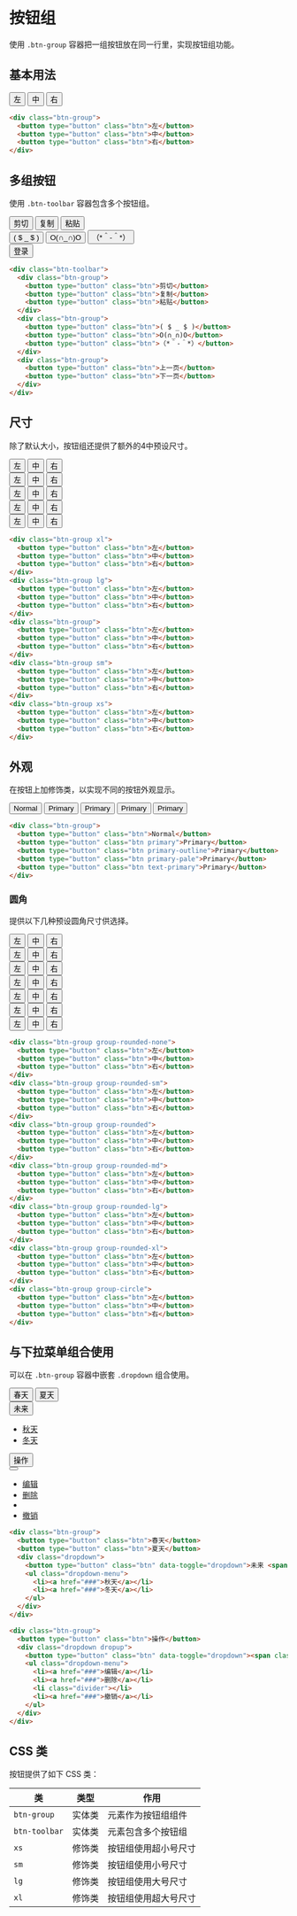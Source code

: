 # 按钮组

使用 `.btn-group` 容器把一组按钮放在同一行里，实现按钮组功能。

## 基本用法

<Example>
  <div class="btn-group">
    <button type="button" class="btn">左</button>
    <button type="button" class="btn">中</button>
    <button type="button" class="btn">右</button>
  </div>
</Example>

```html
<div class="btn-group">
  <button type="button" class="btn">左</button>
  <button type="button" class="btn">中</button>
  <button type="button" class="btn">右</button>
</div>
```

## 多组按钮

使用 `.btn-toolbar` 容器包含多个按钮组。

<Example>
  <div class="btn-toolbar">
    <div class="btn-group ">
      <button type="button" class="btn">剪切</button>
      <button type="button" class="btn">复制</button>
      <button type="button" class="btn">粘贴</button>
    </div>
    <div class="btn-group">
      <button type="button" class="btn">( $ _ $ )</button>
      <button type="button" class="btn">O(∩_∩)O</button>
      <button type="button" class="btn">（*＾-＾*）</button>
    </div>
    <div class="btn-group">
      <button type="button" class="btn">登录</button>
    </div>
  </div>
</Example>

```html
<div class="btn-toolbar">
  <div class="btn-group">
    <button type="button" class="btn">剪切</button>
    <button type="button" class="btn">复制</button>
    <button type="button" class="btn">粘贴</button>
  </div>
  <div class="btn-group">
    <button type="button" class="btn">( $ _ $ )</button>
    <button type="button" class="btn">O(∩_∩)O</button>
    <button type="button" class="btn">（*＾-＾*）</button>
  </div>
  <div class="btn-group">
    <button type="button" class="btn">上一页</button>
    <button type="button" class="btn">下一页</button>
  </div>
</div>
```

## 尺寸

除了默认大小，按钮组还提供了额外的4中预设尺寸。

<Example class="flex gap-4">
  <div class="btn-group xl">
    <button type="button" class="btn">左</button>
    <button type="button" class="btn">中</button>
    <button type="button" class="btn">右</button>
  </div>
  <div class="btn-group lg">
    <button type="button" class="btn">左</button>
    <button type="button" class="btn">中</button>
    <button type="button" class="btn">右</button>
  </div>
  <div class="btn-group">
    <button type="button" class="btn">左</button>
    <button type="button" class="btn">中</button>
    <button type="button" class="btn">右</button>
  </div>
  <div class="btn-group sm">
    <button type="button" class="btn">左</button>
    <button type="button" class="btn">中</button>
    <button type="button" class="btn">右</button>
  </div>
  <div class="btn-group xs">
    <button type="button" class="btn">左</button>
    <button type="button" class="btn">中</button>
    <button type="button" class="btn">右</button>
  </div>
</Example>

```html
<div class="btn-group xl">
  <button type="button" class="btn">左</button>
  <button type="button" class="btn">中</button>
  <button type="button" class="btn">右</button>
</div>
<div class="btn-group lg">
  <button type="button" class="btn">左</button>
  <button type="button" class="btn">中</button>
  <button type="button" class="btn">右</button>
</div>
<div class="btn-group">
  <button type="button" class="btn">左</button>
  <button type="button" class="btn">中</button>
  <button type="button" class="btn">右</button>
</div>
<div class="btn-group sm">
  <button type="button" class="btn">左</button>
  <button type="button" class="btn">中</button>
  <button type="button" class="btn">右</button>
</div>
<div class="btn-group xs">
  <button type="button" class="btn">左</button>
  <button type="button" class="btn">中</button>
  <button type="button" class="btn">右</button>
</div>
```

## 外观

在按钮上加修饰类，以实现不同的按钮外观显示。

<Example>
  <div class="btn-group">
    <button type="button" class="btn">Normal</button>
    <button type="button" class="btn primary">Primary</button>
    <button type="button" class="btn primary-outline">Primary</button>
    <button type="button" class="btn primary-pale">Primary</button>
    <button type="button" class="btn text-primary">Primary</button>
  </div>
</Example>

```html
<div class="btn-group">
  <button type="button" class="btn">Normal</button>
  <button type="button" class="btn primary">Primary</button>
  <button type="button" class="btn primary-outline">Primary</button>
  <button type="button" class="btn primary-pale">Primary</button>
  <button type="button" class="btn text-primary">Primary</button>
</div>
```

### 圆角

提供以下几种预设圆角尺寸供选择。

<Example class="flex gap-4 flex-wrap">
  <div class="btn-group group-rounded-none">
    <button type="button" class="btn">左</button>
    <button type="button" class="btn">中</button>
    <button type="button" class="btn">右</button>
  </div>
  <div class="btn-group group-rounded-sm">
    <button type="button" class="btn">左</button>
    <button type="button" class="btn">中</button>
    <button type="button" class="btn">右</button>
  </div>
  <div class="btn-group group-rounded">
    <button type="button" class="btn">左</button>
    <button type="button" class="btn">中</button>
    <button type="button" class="btn">右</button>
  </div>
  <div class="btn-group group-rounded-md">
    <button type="button" class="btn">左</button>
    <button type="button" class="btn">中</button>
    <button type="button" class="btn">右</button>
  </div>
  <div class="btn-group group-rounded-lg">
    <button type="button" class="btn">左</button>
    <button type="button" class="btn">中</button>
    <button type="button" class="btn">右</button>
  </div>
  <div class="btn-group group-rounded-xl">
    <button type="button" class="btn">左</button>
    <button type="button" class="btn">中</button>
    <button type="button" class="btn">右</button>
  </div>
  <div class="btn-group group-circle">
    <button type="button" class="btn">左</button>
    <button type="button" class="btn">中</button>
    <button type="button" class="btn">右</button>
  </div>
</Example>

```html
<div class="btn-group group-rounded-none">
  <button type="button" class="btn">左</button>
  <button type="button" class="btn">中</button>
  <button type="button" class="btn">右</button>
</div>
<div class="btn-group group-rounded-sm">
  <button type="button" class="btn">左</button>
  <button type="button" class="btn">中</button>
  <button type="button" class="btn">右</button>
</div>
<div class="btn-group group-rounded">
  <button type="button" class="btn">左</button>
  <button type="button" class="btn">中</button>
  <button type="button" class="btn">右</button>
</div>
<div class="btn-group group-rounded-md">
  <button type="button" class="btn">左</button>
  <button type="button" class="btn">中</button>
  <button type="button" class="btn">右</button>
</div>
<div class="btn-group group-rounded-lg">
  <button type="button" class="btn">左</button>
  <button type="button" class="btn">中</button>
  <button type="button" class="btn">右</button>
</div>
<div class="btn-group group-rounded-xl">
  <button type="button" class="btn">左</button>
  <button type="button" class="btn">中</button>
  <button type="button" class="btn">右</button>
</div>
<div class="btn-group group-circle">
  <button type="button" class="btn">左</button>
  <button type="button" class="btn">中</button>
  <button type="button" class="btn">右</button>
</div>
```
## 与下拉菜单组合使用

可以在 `.btn-group` 容器中嵌套 `.dropdown` 组合使用。

<Example class="flex gap-4">
  <div class="btn-group">
    <button type="button" class="btn">春天</button>
    <button type="button" class="btn">夏天</button>
    <div class="dropdown">
      <button type="button" class="btn" data-toggle="dropdown">未来 <span class="caret"></span></button>
      <ul class="dropdown-menu">
        <li><a href="###">秋天</a></li>
        <li><a href="###">冬天</a></li>
      </ul>
    </div>
  </div>

  <div class="btn-group">
    <button type="button" class="btn">操作</button>
    <div class="dropdown dropup">
      <button type="button" class="btn" data-toggle="dropdown"><span class="caret"></span></button>
      <ul class="dropdown-menu">
        <li><a href="###">编辑</a></li>
        <li><a href="###">删除</a></li>
        <li class="divider"></li>
        <li><a href="###">撤销</a></li>
      </ul>
    </div>
  </div>
</Example>

```html
<div class="btn-group">
  <button type="button" class="btn">春天</button>
  <button type="button" class="btn">夏天</button>
  <div class="dropdown">
    <button type="button" class="btn" data-toggle="dropdown">未来 <span class="caret"></span></button>
    <ul class="dropdown-menu">
      <li><a href="###">秋天</a></li>
      <li><a href="###">冬天</a></li>
    </ul>
  </div>
</div>

<div class="btn-group">
  <button type="button" class="btn">操作</button>
  <div class="dropdown dropup">
    <button type="button" class="btn" data-toggle="dropdown"><span class="caret"></span></button>
    <ul class="dropdown-menu">
      <li><a href="###">编辑</a></li>
      <li><a href="###">删除</a></li>
      <li class="divider"></li>
      <li><a href="###">撤销</a></li>
    </ul>
  </div>
</div>
```
## CSS 类

按钮提供了如下 CSS 类：

| 类        | 类型           | 作用  |
| ------------- |:-------------:| ----- |
| `btn-group`      | 实体类 | 元素作为按钮组组件 |
| `btn-toolbar`    | 实体类 | 元素包含多个按钮组 |
| `xs`             | 修饰类 | 按钮组使用超小号尺寸 |
| `sm`             | 修饰类 | 按钮组使用小号尺寸 |
| `lg`             | 修饰类 | 按钮组使用大号尺寸 |
| `xl`             | 修饰类 | 按钮组使用超大号尺寸 |
